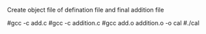 Create object file of defination file and final addition file

#gcc -c add.c
#gcc -c addition.c
#gcc add.o addition.o -o cal
#./cal
